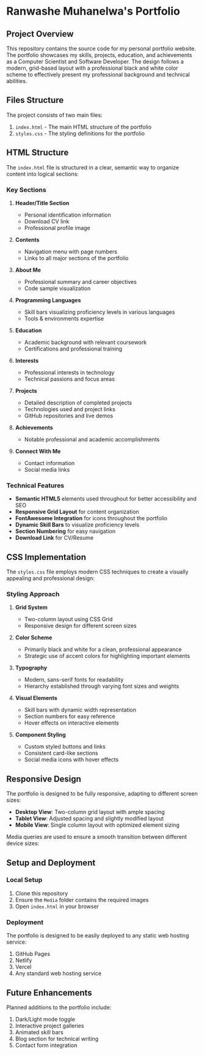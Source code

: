# Ranwashe Muhanelwa's Portfolio

## Project Overview

This repository contains the source code for my personal portfolio website. The portfolio showcases my skills, projects, education, and achievements as a Computer Scientist and Software Developer. The design follows a modern, grid-based layout with a professional black and white color scheme to effectively present my professional background and technical abilities.

## Files Structure

The project consists of two main files:

1. `index.html` - The main HTML structure of the portfolio
2. `styles.css` - The styling definitions for the portfolio

## HTML Structure

The `index.html` file is structured in a clear, semantic way to organize content into logical sections:

### Key Sections

1. **Header/Title Section**
   - Personal identification information
   - Download CV link
   - Professional profile image

2. **Contents**
   - Navigation menu with page numbers
   - Links to all major sections of the portfolio

3. **About Me**
   - Professional summary and career objectives
   - Code sample visualization

4. **Programming Languages**
   - Skill bars visualizing proficiency levels in various languages
   - Tools & environments expertise

5. **Education**
   - Academic background with relevant coursework
   - Certifications and professional training

6. **Interests**
   - Professional interests in technology
   - Technical passions and focus areas

7. **Projects**
   - Detailed description of completed projects
   - Technologies used and project links
   - GitHub repositories and live demos

8. **Achievements**
   - Notable professional and academic accomplishments

9. **Connect With Me**
   - Contact information
   - Social media links

### Technical Features

- **Semantic HTML5** elements used throughout for better accessibility and SEO
- **Responsive Grid Layout** for content organization
- **FontAwesome Integration** for icons throughout the portfolio
- **Dynamic Skill Bars** to visualize proficiency levels
- **Section Numbering** for easy navigation
- **Download Link** for CV/Resume

## CSS Implementation

The `styles.css` file employs modern CSS techniques to create a visually appealing and professional design:

### Styling Approach

1. **Grid System**
   - Two-column layout using CSS Grid
   - Responsive design for different screen sizes

2. **Color Scheme**
   - Primarily black and white for a clean, professional appearance
   - Strategic use of accent colors for highlighting important elements

3. **Typography**
   - Modern, sans-serif fonts for readability
   - Hierarchy established through varying font sizes and weights

4. **Visual Elements**
   - Skill bars with dynamic width representation
   - Section numbers for easy reference
   - Hover effects on interactive elements

5. **Component Styling**
   - Custom styled buttons and links
   - Consistent card-like sections
   - Social media icons with hover effects

## Responsive Design

The portfolio is designed to be fully responsive, adapting to different screen sizes:

- **Desktop View**: Two-column grid layout with ample spacing
- **Tablet View**: Adjusted spacing and slightly modified layout
- **Mobile View**: Single column layout with optimized element sizing

Media queries are used to ensure a smooth transition between different device sizes:

## Setup and Deployment

### Local Setup

1. Clone this repository
2. Ensure the `Media` folder contains the required images
3. Open `index.html` in your browser

### Deployment

The portfolio is designed to be easily deployed to any static web hosting service:

1. GitHub Pages
2. Netlify
3. Vercel
4. Any standard web hosting service

## Future Enhancements

Planned additions to the portfolio include:

1. Dark/Light mode toggle
2. Interactive project galleries
3. Animated skill bars
4. Blog section for technical writing
5. Contact form integration
